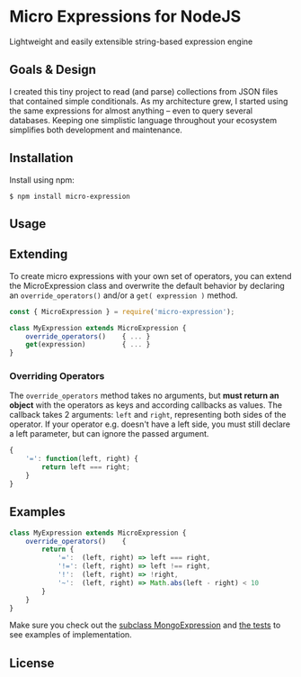 Micro Expressions for NodeJS
============================

Lightweight and easily extensible string-based expression engine

## Goals & Design

I created this tiny project to read (and parse) collections from JSON files that contained simple conditionals. As my architecture grew, I started using the same expressions for almost anything – even to query several databases. Keeping one simplistic language throughout your ecosystem simplifies both development and maintenance.

## Installation

Install using npm:

```shell
$ npm install micro-expression
```

## Usage

## Extending

To create micro expressions with your own set of operators, you can extend the MicroExpression class and overwrite the default behavior by declaring an `override_operators()` and/or a `get( expression )` method.

```javascript
const { MicroExpression } = require('micro-expression');

class MyExpression extends MicroExpression {
	override_operators() 	{ ... }
	get(expression) 		{ ... }
}
```
### Overriding Operators

The `override_operators` method takes no arguments, but **must return an object** with the operators as keys and according callbacks as values. The callback takes 2 arguments: `left` and `right`, representing both sides of the operator. If your operator e.g. doesn't have a left side, you must still declare a left parameter, but can ignore the passed argument.

```javascript
{
	'=': function(left, right) {
		return left === right;
	}
}
```

## Examples

```javascript
class MyExpression extends MicroExpression {
	override_operators() 	{  
		return {
			'=':  (left, right) => left === right,
			'!=': (left, right) => left !== right,
			'!':  (left, right) => !right,
			'~':  (left, right) => Math.abs(left - right) < 10
		}
	}
}
```

Make sure you check out the [subclass MongoExpression][] and [the tests][] to see examples of implementation.

[subclass MongoExpression]: https://github.com/polygoat/micro-expression/blob/main/examples/mongo-expression.js
[the tests]: https://github.com/polygoat/micro-expression/blob/main/tests/all.test.js

License
-------